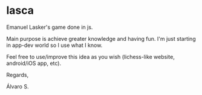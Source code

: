 # lasca

Emanuel Lasker's game done in js.

Main purpose is achieve greater knowledge and having fun. I'm just starting in app-dev world so I use what I know.

Feel free to use/improve this idea as you wish (lichess-like website, android/iOS app, etc).

Regards,

Álvaro S.
